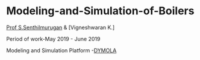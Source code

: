 # Modeling-and-Simulation-of-Boilers
[Prof S.Senthilmurugan](http://www.iitg.ac.in/chemeng/faculty_profile.php?name=ss) & [Vigneshwaran K.]


Period of work-May 2019 - June 2019

Modeling and Simulation Platform -[DYMOLA](https://www.3ds.com/products-services/catia/products/dymola/)

